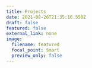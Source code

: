 ```yaml
---
title: Projects
date: 2021-08-26T21:35:16.550Z
draft: false
featured: false
external_link: none
image:
  filename: featured
  focal_point: Smart
  preview_only: false
---
```


